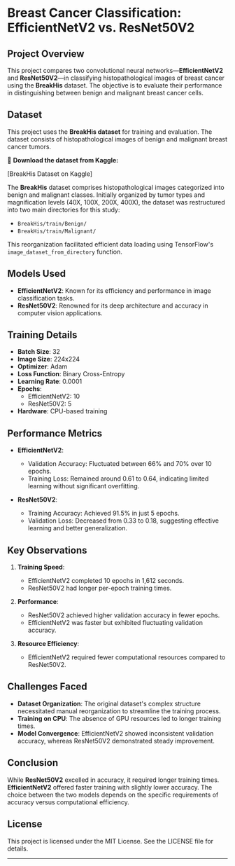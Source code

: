 # Breast Cancer Classification: EfficientNetV2 vs. ResNet50V2

## Project Overview

This project compares two convolutional neural networks—**EfficientNetV2** and **ResNet50V2**—in classifying histopathological images of breast cancer using the **BreakHis** dataset. The objective is to evaluate their performance in distinguishing between benign and malignant breast cancer cells.

## Dataset

This project uses the **BreakHis dataset** for training and evaluation.
The dataset consists of histopathological images of benign and malignant breast cancer tumors.

📌 **Download the dataset from Kaggle:**  

[BreakHis Dataset on Kaggle]


The **BreakHis** dataset comprises histopathological images categorized into benign and malignant classes. Initially organized by tumor types and magnification levels (40X, 100X, 200X, 400X), the dataset was restructured into two main directories for this study:

- `BreakHis/train/Benign/`
- `BreakHis/train/Malignant/`

This reorganization facilitated efficient data loading using TensorFlow's `image_dataset_from_directory` function.

## Models Used

- **EfficientNetV2**: Known for its efficiency and performance in image classification tasks.
- **ResNet50V2**: Renowned for its deep architecture and accuracy in computer vision applications.

## Training Details

- **Batch Size**: 32
- **Image Size**: 224x224
- **Optimizer**: Adam
- **Loss Function**: Binary Cross-Entropy
- **Learning Rate**: 0.0001
- **Epochs**: 
  - EfficientNetV2: 10
  - ResNet50V2: 5
- **Hardware**: CPU-based training

## Performance Metrics

- **EfficientNetV2**:
  - Validation Accuracy: Fluctuated between 66% and 70% over 10 epochs.
  - Training Loss: Remained around 0.61 to 0.64, indicating limited learning without significant overfitting.

- **ResNet50V2**:
  - Training Accuracy: Achieved 91.5% in just 5 epochs.
  - Validation Loss: Decreased from 0.33 to 0.18, suggesting effective learning and better generalization.

## Key Observations

1. **Training Speed**: 
   - EfficientNetV2 completed 10 epochs in 1,612 seconds.
   - ResNet50V2 had longer per-epoch training times.

2. **Performance**: 
   - ResNet50V2 achieved higher validation accuracy in fewer epochs.
   - EfficientNetV2 was faster but exhibited fluctuating validation accuracy.

3. **Resource Efficiency**: 
   - EfficientNetV2 required fewer computational resources compared to ResNet50V2.

## Challenges Faced

- **Dataset Organization**: The original dataset's complex structure necessitated manual reorganization to streamline the training process.
- **Training on CPU**: The absence of GPU resources led to longer training times.
- **Model Convergence**: EfficientNetV2 showed inconsistent validation accuracy, whereas ResNet50V2 demonstrated steady improvement.

## Conclusion

While **ResNet50V2** excelled in accuracy, it required longer training times. **EfficientNetV2** offered faster training with slightly lower accuracy. The choice between the two models depends on the specific requirements of accuracy versus computational efficiency.

## License

This project is licensed under the MIT License. See the LICENSE file for details.

---



